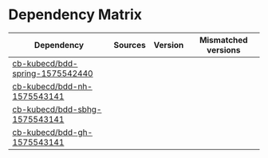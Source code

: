 # Dependency Matrix

Dependency | Sources | Version | Mismatched versions
---------- | ------- | ------- | -------------------
[cb-kubecd/bdd-spring-1575542440](https://github.com/cb-kubecd/bdd-spring-1575542440.git) |  | []() | 
[cb-kubecd/bdd-nh-1575543141](https://github.com/cb-kubecd/bdd-nh-1575543141.git) |  | []() | 
[cb-kubecd/bdd-sbhg-1575543141](https://github.com/cb-kubecd/bdd-sbhg-1575543141.git) |  | []() | 
[cb-kubecd/bdd-gh-1575543141](https://github.com/cb-kubecd/bdd-gh-1575543141.git) |  | []() | 
